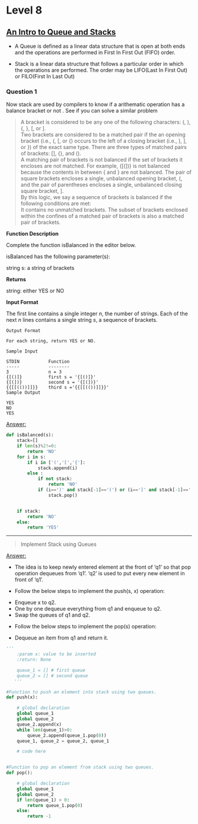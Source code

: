 # Level 8

## <ins> An Intro to Queue and Stacks </ins>

- A Queue is defined as a linear data structure that is open at both ends and the operations are performed in First In First Out (FIFO) order.

- Stack is a linear data structure that follows a particular order in which the operations are performed. The order may be LIFO(Last In First Out) or FILO(First In Last Out)

### Question 1

Now stack are used by compilers to know if a arithematic operation has a balance bracket or not . See if you can solve a similar problem

> A bracket is considered to be any one of the following characters: (, ), {, }, [, or ].  
> Two brackets are considered to be a matched pair if the an opening bracket (i.e., (, [, or {) occurs to the left of a closing bracket (i.e., ), ], or }) of the exact same type. There are three types of matched pairs of brackets: [], {}, and ().  
> A matching pair of brackets is not balanced if the set of brackets it encloses are not matched. For example, {[(])} is not balanced because the contents in between { and } are not balanced. The pair of square brackets encloses a single, unbalanced opening bracket, (, and the pair of parentheses encloses a single, unbalanced closing square bracket, ].  
> By this logic, we say a sequence of brackets is balanced if the following conditions are met:  
> It contains no unmatched brackets.
> The subset of brackets enclosed within the confines of a matched pair of brackets is also a matched pair of brackets.

**Function Description**

Complete the function isBalanced in the editor below.

isBalanced has the following parameter(s):

string s: a string of brackets

**Returns**

string: either YES or NO

**Input Format**

The first line contains a single integer _n_, the number of strings.
Each of the next _n_ lines contains a single string _s_, a sequence of brackets.

```
Output Format

For each string, return YES or NO.

Sample Input

STDIN           Function
-----           --------
3               n = 3
{[()]}          first s = '{[()]}'
{[(])}          second s = '{[(])}'
{{[[(())]]}}    third s ='{{[[(())]]}}'
Sample Output

YES
NO
YES
```

<ins>Answer:</ins>

```python
def isBalanced(s):
    stack=[]
    if len(s)%2!=0:
        return 'NO'
    for i in s:
        if i in ['(','[','{']:
            stack.append(i)
        else :
            if not stack:
                return 'NO'
            if (i==')' and stack[-1]=='(') or (i==']' and stack[-1]=='[') or (i=='}' and stack[-1]=='{'):
                stack.pop()


    if stack:
        return 'NO'
    else:
        return 'YES'
```

---

> Implement Stack using Queues

<ins>Answer:</ins>

- The idea is to keep newly entered element at the front of ‘q1’ so that pop operation dequeues from ‘q1’. ‘q2’ is used to put every new element in front of ‘q1’.

* Follow the below steps to implement the push(s, x) operation:

- Enqueue x to q2.
- One by one dequeue everything from q1 and enqueue to q2.
- Swap the queues of q1 and q2.

* Follow the below steps to implement the pop(s) operation:

* Dequeue an item from q1 and return it.

```python
'''
    :param x: value to be inserted
    :return: None

    queue_1 = [] # first queue
    queue_2 = [] # second queue
   '''

#Function to push an element into stack using two queues.
def push(x):

    # global declaration
    global queue_1
    global queue_2
    queue_2.append(x)
    while len(queue_1)>0:
        queue_2.append(queue_1.pop(0))
    queue_1, queue_2 = queue_2, queue_1

    # code here


#Function to pop an element from stack using two queues.
def pop():

    # global declaration
    global queue_1
    global queue_2
    if len(queue_1) > 0:
        return queue_1.pop(0)
    else:
        return -1
```
